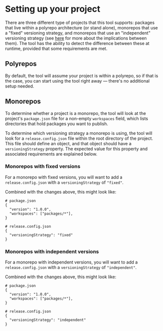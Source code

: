 # Setting up your project

There are three different type of projects that this tool supports: packages that live within a polyrepo architecture (or stand alone), monorepos that use a "fixed" versioning strategy, and monorepos that use an "independent" versioning strategy (see [here](./understanding.md) for more about the implications between them). The tool has the ability to detect the difference between these at runtime, provided that some requirements are met.

## Polyrepos

By default, the tool will assume your project is within a polyrepo, so if that is the case, you can start using the tool right away — there's no additional setup needed.

## Monorepos

To determine whether a project is a monorepo, the tool will look at the project's `package.json` file for a non-empty `workspaces` field, which lists directories that hold packages you want to publish.

To determine which versioning strategy a monorepo is using, the tool will look for a `release.config.json` file within the root directory of the project. This file should define an object, and that object should have a `versioningStrategy` property. The expected value for this property and associated requirements are explained below.

### Monorepos with fixed versions

For a monorepo with fixed versions, you will want to add a `release.config.json` with a `versioningStrategy` of `"fixed"`.

Combined with the changes above, this might look like:

```
# package.json
{
  "version": "1.0.0",
  "workspaces": ["packages/*"],
}

# release.config.json
{
  "versioningStrategy": "fixed"
}
```

### Monorepos with independent versions

For a monorepo with independent versions, you will want to add a `release.config.json` with a `versioningStrategy` of `"independent"`.


Combined with the changes above, this might look like:

```
# package.json
{
  "version": "1.0.0",
  "workspaces": ["packages/*"],
}

# release.config.json
{
  "versioningStrategy": "independent"
}
```
